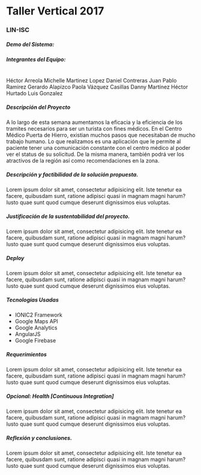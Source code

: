 # Taller Vertical 2017
### LIN-ISC
##### Demo del Sistema: 
##### Integrantes del Equipo: 
#
Héctor Arreola
Michelle Martinez Lopez
Daniel Contreras
Juan Pablo Ramirez
Gerardo Alapizco
Paola Vázquez Casillas
Danny Martínez
Héctor Hurtado
Luis Gonzalez
##### Descripción del Proyecto
A lo largo de esta semana aumentamos la eficacia y la eficiencia de los tramites necesarios para ser un turista con fines médicos. En el Centro Médico Puerta de Hierro, existian muchos pasos que necesitaban de mucho trabajo humano. Lo que realizamos es una aplicación que le permite al paciente tener una comunicación constante con el centro médico al poder ver el status de su solicitud. De la misma manera, también podrá ver los atractivos de la región así como recomendaciones en la zona. 

##### Descripción y factibilidad de la solución propuesta.
Lorem ipsum dolor sit amet, consectetur adipisicing elit. Iste tenetur ea facere, quibusdam sunt, ratione adipisci quasi in magnam magni harum? Iusto quae sunt quod cumque deserunt dignissimos eius voluptas.

##### Justificación de la sustentabilidad del proyecto.
Lorem ipsum dolor sit amet, consectetur adipisicing elit. Iste tenetur ea facere, quibusdam sunt, ratione adipisci quasi in magnam magni harum? Iusto quae sunt quod cumque deserunt dignissimos eius voluptas.

##### Deploy
Lorem ipsum dolor sit amet, consectetur adipisicing elit. Iste tenetur ea facere, quibusdam sunt, ratione adipisci quasi in magnam magni harum? Iusto quae sunt quod cumque deserunt dignissimos eius voluptas.
##### Tecnologías Usadas
* IONIC2 Framework 
* Google Maps API
* Google Analytics
* AngularJS
* Google Firebase



##### Requerimientos
Lorem ipsum dolor sit amet, consectetur adipisicing elit. Iste tenetur ea facere, quibusdam sunt, ratione adipisci quasi in magnam magni harum? Iusto quae sunt quod cumque deserunt dignissimos eius voluptas.

##### Opcional: Health [Continuous Integration]
Lorem ipsum dolor sit amet, consectetur adipisicing elit. Iste tenetur ea facere, quibusdam sunt, ratione adipisci quasi in magnam magni harum? Iusto quae sunt quod cumque deserunt dignissimos eius voluptas.

##### Reflexión y conclusiones.
Lorem ipsum dolor sit amet, consectetur adipisicing elit. Iste tenetur ea facere, quibusdam sunt, ratione adipisci quasi in magnam magni harum? Iusto quae sunt quod cumque deserunt dignissimos eius voluptas.
